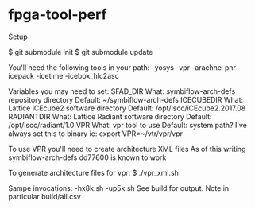 # fpga-tool-perf

Setup

$ git submodule init
$ git submodule update

You'll need the following tools in your path:
-yosys
-vpr
-arachne-pnr
-icepack
-icetime
-icebox_hlc2asc

Variables you may need to set:
SFAD_DIR
    What: symbiflow-arch-defs repository directory
    Default: ~/symbiflow-arch-defs
ICECUBEDIR
    What: Lattice iCEcube2 software directory
    Default: /opt/lscc/iCEcube2.2017.08
RADIANTDIR
    What: Lattice Radiant software directory
    Default: /opt/lscc/radiant/1.0
VPR
    What: vpr tool to use
    Default: system path? I've always set this to binary
    ie: export VPR=~/vtr/vpr/vpr


To use VPR you'll need to create architecture XML files
As of this writing symbiflow-arch-defs dd77600 is known to work

To generate architecture files for vpr:
$ ./vpr_xml.sh

Sampe invocations:
-hx8k.sh
-up5k.sh
See build for output. Note in particular build/all.csv

